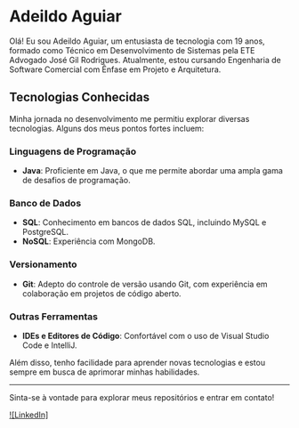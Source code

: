 # Adeildo Aguiar

Olá! Eu sou Adeildo Aguiar, um entusiasta de tecnologia com 19 anos, formado como Técnico em Desenvolvimento de Sistemas pela ETE Advogado José Gil Rodrigues. Atualmente, estou cursando Engenharia de Software Comercial com Ênfase em Projeto e Arquitetura.

## Tecnologias Conhecidas

Minha jornada no desenvolvimento me permitiu explorar diversas tecnologias. Alguns dos meus pontos fortes incluem:

### Linguagens de Programação
- **Java**: Proficiente em Java, o que me permite abordar uma ampla gama de desafios de programação.

### Banco de Dados
- **SQL**: Conhecimento em bancos de dados SQL, incluindo MySQL e PostgreSQL.
- **NoSQL**: Experiência com MongoDB.

### Versionamento
- **Git**: Adepto do controle de versão usando Git, com experiência em colaboração em projetos de código aberto.

### Outras Ferramentas
- **IDEs e Editores de Código**: Confortável com o uso de Visual Studio Code e IntelliJ.

Além disso, tenho facilidade para aprender novas tecnologias e estou sempre em busca de aprimorar minhas habilidades.

---

Sinta-se à vontade para explorar meus repositórios e entrar em contato!

[![LinkedIn]](https://github.com/AdeildoAguia)




